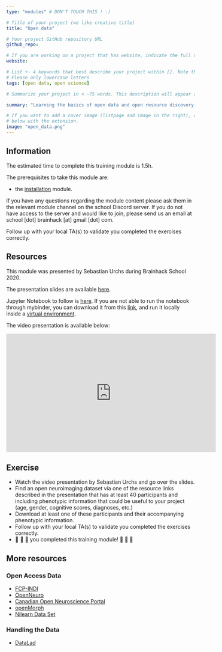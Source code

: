 ```yaml
---
type: "modules" # DON'T TOUCH THIS ! :)

# Title of your project (we like creative title)
title: "Open data"

# Your project GitHub repository URL
github_repo:

# If you are working on a project that has website, indicate the full url including "https://" below or leave it empty.
website:

# List +- 4 keywords that best describe your project within []. Note that the project summary also involves a number of key words. Those are listed on top of the [github repository](https://github.com/PSY6983-2021/project_template), click `manage topics`.
# Please only lowercase letters
tags: [open data, open science]

# Summarize your project in < ~75 words. This description will appear at the top of your page and on the list page with other projects..

summary: "Learning the basics of open data and open resource discovery."

# If you want to add a cover image (listpage and image in the right), add it to your directory and indicate the name
# below with the extension.
image: "open_data.png"
---
```

<!-- This is an html comment and this won't appear in the rendered page. You are now editing the "content" area, the core of your description. Everything that you can do in markdown is allowed below. We added a couple of comments to guide your through documenting your progress. -->

## Information

The estimated time to complete this training module is 1.5h.

The prerequisites to take this module are:
 * the [installation](/modules/installation) module.

If you have any questions regarding the module content please ask them in the relevant module channel on the school Discord server. If you do not have access to the server and would like to join, please send us an email at school [dot] brainhack [at] gmail [dot] com.

Follow up with your local TA(s) to validate you completed the exercises correctly.

## Resources
This module was presented by Sebastian Urchs during Brainhack School 2020.

The presentation slides are available [here](https://docs.google.com/presentation/d/19pp-SwWI-Fi72BCsht_7SAj-uFp0-ijBqRc31sy2-Ag).

Jupyter Notebook to follow is [here](https://mybinder.org/v2/gh/school-brainhack/bhs_nilearn_example/HEAD?labpath=nilearn_demo.ipynb). If you are not able to run the notebook through mybinder, you can download it from
this [link](https://github.com/surchs/bhs_nilearn_example/blob/master/nilearn_demo.ipynb), and run it locally inside a [virtual environment](https://virtualenv.pypa.io/en/latest/). 

The video presentation is available below:
<iframe width="560" height="315" src="https://www.youtube.com/embed/OEhgEo5IAmk" title="YouTube video player" frameborder="0" allow="accelerometer; autoplay; clipboard-write; encrypted-media; gyroscope; picture-in-picture" allowfullscreen></iframe>


## Exercise

 * Watch the video presentation by Sebastian Urchs and go over the slides.
 * Find an open neuroimaging dataset via one of the resource links described in the presentation that has at least 40 participants and including phenotypic information that could be useful to your project (age, gender, cognitive scores, diagnoses, etc.)
 * Download at least one  of these participants and their accompanying phenotypic information.
 * Follow up with your local TA(s) to validate you completed the exercises correctly.
 * 🎉 🎉 🎉 you completed this training module! 🎉 🎉 🎉

## More resources
### Open Access Data
- [FCP-INDI](http://fcon_1000.projects.nitrc.org/)
- [OpenNeuro](https://openneuro.org/)
- [Canadian Open Neuroscience Portal](https://portal.conp.ca/)
- [openMorph](https://github.com/cMadan/openMorph)
- [Nilearn Data Set](https://nilearn.github.io/stable/modules/datasets.html)

### Handling the Data
- [DataLad](http://handbook.datalad.org/en/latest/#)
